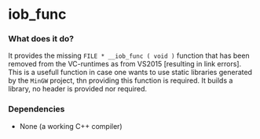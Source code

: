 
# iob_func

### What does it do?

It provides the missing `FILE * __iob_func ( void )` function that has been removed from the VC-runtimes as from VS2015 [resulting in link errors]. This is a usefull function in case one wants to use static libraries generated by the `MinGW` project, thn providing this function is required. It builds a library, no header is provided nor required.

### Dependencies

* None (a working C++ compiler)
